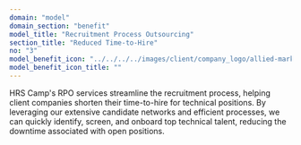 ```yaml
---
domain: "model"
domain_section: "benefit"
model_title: "Recruitment Process Outsourcing"
section_title: "Reduced Time-to-Hire"
no: "3"
model_benefit_icon: "../../../../images/client/company_logo/allied-marketing.png"
model_benefit_icon_title: ""
---
```


HRS Camp's RPO services streamline the recruitment process, helping client companies shorten their time-to-hire for technical positions. By leveraging our extensive candidate networks and efficient processes, we can quickly identify, screen, and onboard top technical talent, reducing the downtime associated with open positions.
